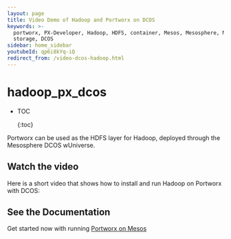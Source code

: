 ```yaml
---
layout: page
title: Video Demo of Hadoop and Portworx on DCOS
keywords: >-
  portworx, PX-Developer, Hadoop, HDFS, container, Mesos, Mesosphere, Marathon,
  storage, DCOS
sidebar: home_sidebar
youtubeId: qp6i8kYq-iQ
redirect_from: /video-dcos-hadoop.html
---
```


# hadoop\_px\_dcos

* TOC

  {:toc}

Portworx can be used as the HDFS layer for Hadoop, deployed through the Mesosphere DCOS wUniverse.

## Watch the video

Here is a short video that shows how to install and run Hadoop on Portworx with DCOS:

## See the Documentation

Get started now with running [Portworx on Mesos](https://github.com/venkatpx/px-docs/tree/3f39ba94d6d6d91385dcd6792eb6da61d0016b4d/scheduler/mesosphere-dcos/install.html)

